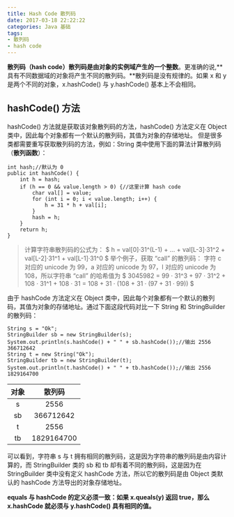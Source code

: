 ```yaml
---
title: Hash Code 散列码
date: 2017-03-18 22:22:22
categories: Java 基础
tags: 
- 散列码
- hash code
---
```


**散列码（hash code）散列码是由对象的实例域产生的一个整数**。更准确的说,**具有不同数据域的对象将产生不同的散列码。**散列码是没有规律的。如果 x 和 y 是两个不同的对象，x.hashCode() 与 y.hashCode() 基本上不会相同。

<!-- more -->

## hashCode() 方法
hashCode() 方法就是获取该对象散列码的方法，hashCode() 方法定义在 Object 类中，因此每个对象都有一个默认的散列码，其值为对象的存储地址。
但是很多类都需要重写获取散列码的方法，例如：String 类中使用下面的算法计算散列码（**散列函数**）：

	int hash;//默认为 0
	public int hashCode() {
        int h = hash;
        if (h == 0 && value.length > 0) {//这里计算 hash code
            char val[] = value;
            for (int i = 0; i < value.length; i++) {
                h = 31 * h + val[i];
            }
            hash = h;
        }
        return h;
    }

>计算字符串散列码的公式为：
>$ h = val[0]·31^(L-1) + ... + val[L-3]·31^2 + val[L-2]·31^1 + val[L-1]·31^0 $
>举个例子，获取 “call” 的散列码：
>字符 c 对应的 unicode 为 99，a 对应的 unicode 为 97，l 对应的 unicode 为 108，所以字符串 “call” 的哈希值为
>$ 3045982 = 99 · 31^3 + 97 · 31^2 + 108 · 31^1 + 108 · 31 = 108 + 31 · (108 + 31 · (97 + 31 · 99)) $

由于 hashCode 方法定义在 Object 类中，因此每个对象都有一个默认的散列码，其值为对象的存储地址。通过下面这段代码对比一下 String 和 StringBuilder 的散列码：

	String s = "Ok";
	StringBuilder sb = new StringBuilder(s);
	System.out.println(s.hashCode() + " " + sb.hashCode());//输出 2556 366712642
	String t = new String("Ok");
	StringBuilder tb = new StringBuilder(t);
	System.out.println(t.hashCode() + " " + tb.hashCode());//输出 2556 1829164700

|对象|散列码|
|:--:|:--:|
|s|2556|
|sb|366712642|
|t|2556|
|tb|1829164700|

可以看到，字符串 s 与 t 拥有相同的散列码，这是因为字符串的散列码是由内容计算的，而 StringBuilder 类的 sb 和 tb 却有着不同的散列码，这是因为在 StringBuilder 类中没有定义 hashCode 方法，所以它的散列码是由 Object 类默认的 hashCode 方法导出的对象存储地址。

**equals 与 hashCode 的定义必须一致：如果 x.queals(y) 返回 true，那么 x.hashCode 就必须与 y.hashCode() 具有相同的值。**